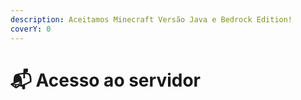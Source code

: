 ```yaml
---
description: Aceitamos Minecraft Versão Java e Bedrock Edition!
coverY: 0
---
```


# 📬 Acesso ao servidor

